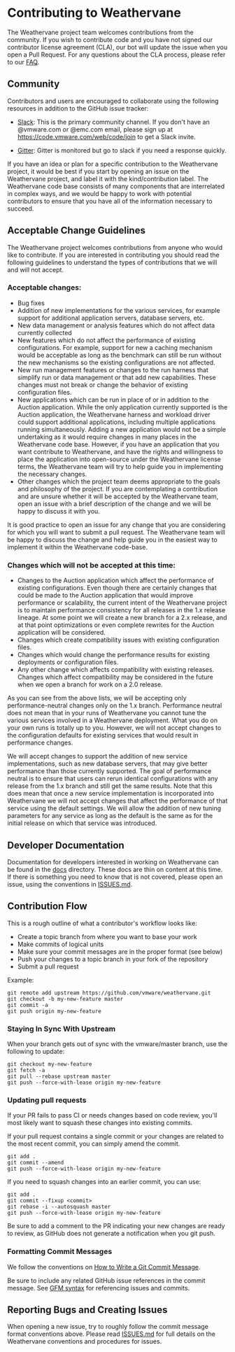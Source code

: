 # Contributing to Weathervane

The Weathervane project team welcomes contributions from the community. If you wish to contribute code and you have not
signed our contributor license agreement (CLA), our bot will update the issue when you open a Pull Request. For any
questions about the CLA process, please refer to our [FAQ](https://cla.vmware.com/faq).

## Community

Contributors and users are encouraged to collaborate using the following resources in addition to the GitHub issue tracker:

- [Slack](https://vmwarecode.slack.com/messages/weathervane): This is the primary community channel. If you don't have an @vmware.com or @emc.com email, please sign up at https://code.vmware.com/web/code/join to get a Slack invite.

- [Gitter](https://gitter.im/vmware/weathervane): Gitter is monitored but go to slack if you need a response quickly.

If you have an idea or plan for a specific contribution to the Weathervane project, it would be best if you start by opening an issue on the Weathervane project, and label it with the kind/contribution label.  The Weathervane code base consists of many components that are interrelated in complex ways, and we would be happy to work with potential contributors to ensure that you have all of the information necessary to succeed.

## Acceptable Change Guidelines

The Weathervane project welcomes contributions from anyone who would like to contribute.  If you are interested in contributing you should read the following guidelines to understand the types of contributions that we will and will not accept.

### Acceptable changes:

* Bug fixes 
* Addition of new implementations for the various services, for example support for additional application servers, database servers, etc.
* New data management or analysis features which do not affect data currently collected
* New features which do not affect the performance of existing configurations.  For example, support for new a caching mechanism would be acceptable as long as the benchmark can still be run without the new mechanisms so the existing configurations are not affected.
* New run management features or changes to the run harness that simplify run or data management or that add new capabilities.  These changes must not break or change the behavior of existing configuration files.
* New applications which can be run in place of or in addition to the Auction application.  While the only application currently supported is the Auction application, the Weathervane harness and workload driver could support additional applications, including multiple applications running simultaneously.  Adding a new application would not be a simple undertaking as it would require changes in many places in the Weathervane code base.  However, if you have an application that you want contribute to Weathervane, and have the rights and willingness to place the application into open-source under the Weathervane license terms, the Weathervane team will try to help guide you in implementing the necessary changes.
* Other changes which the project team deems appropriate to the goals and philosophy of the project.  If you are contemplating a contribution and are unsure whether it will be accepted by the Weathervane team,  open an issue with a brief description of the change and we will be happy to discuss it with you.

It is good practice to open an issue for any change that you are considering for which you will want to submit a pull request.  The Weathervane team will be happy to discuss the change and help guide you in the easiest way to implement it within the Weathervane code-base.

### Changes which will not be accepted at this time:

* Changes to the Auction application which affect the performance of existing configurations.  Even though there are certainly changes that could be made to the Auction application that would improve performance or scalability, the current intent of the Weathervane project is to maintain performance consistency for all releases in the 1.x release lineage.  At some point we will create a new branch for a 2.x release, and at that point optimizations  or even complete rewrites for the Auction application will be considered.  
* Changes which create compatibility issues with existing configuration files.
* Changes which would change the performance results for existing deployments or configuration files.
* Any other change which affects compatibility with existing releases. Changes which affect compatibility may be considered in the future when we open a branch for work on a 2.0 release.

As you can see from the above lists, we will be accepting only performance-neutral changes only on the 1.x branch. Performance neutral does not mean that in your runs of Weathervane you cannot tune the various services involved in a Weathervane deployment.  What you do on your own runs is totally up to you.  However, we will not accept changes to the configuration defaults for existing services that would result in performance changes.  

We will accept changes to support the addition of new service implementations, such as new database servers, that may give better performance than those currently supported. The goal of performance neutral is to ensure that users can rerun identical configurations with any release from the 1.x branch and still get the same results.  Note that this does mean that once a new service implementation is incorporated into Weathervane we will not accept changes that affect the performance of that service using the default settings.  We will allow the addition of new tuning parameters for any service as long as the default is the same as for the initial release on which that service was introduced.

## Developer Documentation

Documentation for developers interested in working on Weathervane can be found in the [docs](docs) directory.  These docs are thin on content at this time.  If there is something you need to know that is not covered, please open an issue, using the conventions in [ISSUES.md](ISSUES.md).

## Contribution Flow

This is a rough outline of what a contributor's workflow looks like:

- Create a topic branch from where you want to base your work
- Make commits of logical units
- Make sure your commit messages are in the proper format (see below)
- Push your changes to a topic branch in your fork of the repository
- Submit a pull request

Example:

``` shell
git remote add upstream https://github.com/vmware/weathervane.git
git checkout -b my-new-feature master
git commit -a
git push origin my-new-feature
```

### Staying In Sync With Upstream

When your branch gets out of sync with the vmware/master branch, use the following to update:

``` shell
git checkout my-new-feature
git fetch -a
git pull --rebase upstream master
git push --force-with-lease origin my-new-feature
```

### Updating pull requests

If your PR fails to pass CI or needs changes based on code review, you'll most likely want to squash these changes into
existing commits.

If your pull request contains a single commit or your changes are related to the most recent commit, you can simply
amend the commit.

``` shell
git add .
git commit --amend
git push --force-with-lease origin my-new-feature
```

If you need to squash changes into an earlier commit, you can use:

``` shell
git add .
git commit --fixup <commit>
git rebase -i --autosquash master
git push --force-with-lease origin my-new-feature
```

Be sure to add a comment to the PR indicating your new changes are ready to review, as GitHub does not generate a
notification when you git push.

### Formatting Commit Messages

We follow the conventions on [How to Write a Git Commit Message](http://chris.beams.io/posts/git-commit/).

Be sure to include any related GitHub issue references in the commit message.  See
[GFM syntax](https://guides.github.com/features/mastering-markdown/#GitHub-flavored-markdown) for referencing issues
and commits.

## Reporting Bugs and Creating Issues

When opening a new issue, try to roughly follow the commit message format conventions above.  Please read [ISSUES.md](ISSUES.md) for full details on the Weathervane conventions and procedures for issues.

